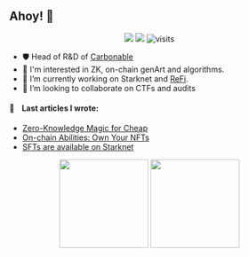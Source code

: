 ## Ahoy! 👋

<p align="center">
  <a href="https://twitter.com/intent/follow?screen_name=tek_kac" target="_blank"><img src="https://img.shields.io/twitter/follow/tek_kac?style=social" /></a>
  <a href="https://github.com/sponsors/tekkac" target="_blank"><img src="https://img.shields.io/static/v1?label=Sponsor&message=%E2%9D%A4&logo=GitHub&link=%3Curl%3E&color=f88379" /></a>
  <img src="https://komarev.com/ghpvc/?username=tekkac" alt="visits" /> 
</p>

- 🛡️ Head of R&D of [Carbonable](https://www.carbonable.io/)
- 👀 I'm interested in ZK, on-chain genArt and algorithms.
- 🔭 I’m currently working on Starknet and [ReFi](https://github.com/Carbonable).
- 👯 I’m looking to collaborate on CTFs and audits

#### 📖 &nbsp;&nbsp; Last articles I wrote:
* [Zero-Knowledge Magic for Cheap](https://medium.com/@tekkac/zero-knowledge-magic-on-starknet-56ac2453234f)
* [On-chain Abilities: Own Your NFTs](https://medium.com/@tekkac/on-chain-abilities-own-your-nfts-0feee018ff71)
* [SFTs are available on Starknet](https://carbonable.medium.com/semi-fungible-tokens-sfts-are-now-available-on-starknet-2e108594216f)

<p align="center">
  <img height="160" src="https://github-readme-stats.vercel.app/api?username=tekkac&show_icons=true&hide_border=true&theme=dark&count_private=true" />
  <img height="160" src="https://github-readme-stats.vercel.app/api/top-langs/?username=tekkac&layout=compact&theme=dark" />
</p>
